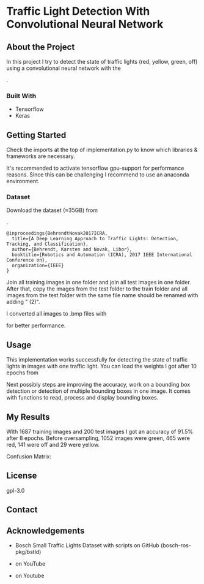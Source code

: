 # Traffic Light Detection With Convolutional Neural Network

## About the Project

In this project I try to detect the state of traffic lights (red, yellow, green, off) using a convolutional neural network with the 

[Bosch Small Traffic Lights Dataset]: https://hci.iwr.uni-heidelberg.de/content/bosch-small-traffic-lights-dataset

.

### Built With

- Tensorflow
- Keras

## Getting Started

Check the imports at the top of implementation.py to know which libraries & frameworks are necessary.

It's recommended to activate tensorflow gpu-support for performance reasons. Since this can be challenging I recommend to use an anaconda environment.

### Dataset

Download the dataset (≈35GB) from 

[here]: https://hci.iwr.uni-heidelberg.de/content/bosch-small-traffic-lights-dataset	"Bosch Small Traffic Lights Dataset"

. 

```
@inproceedings{BehrendtNovak2017ICRA,
  title={A Deep Learning Approach to Traffic Lights: Detection, Tracking, and Classification},
  author={Behrendt, Karsten and Novak, Libor},
  booktitle={Robotics and Automation (ICRA), 2017 IEEE International Conference on},
  organization={IEEE}
}
```

Join all training images in one folder and join all test images in one folder.
After that, copy the images from the test folder to the train folder and all images from the test folder with the same file name should be renamed with adding " (2)".

I converted all images to .bmp files with 

[this]: https://github.com/wangjiosw/ImageFormatConversion	"GitHub"

 for better performance.

## Usage

This implementation works successfully for detecting the state of traffic lights in images with one traffic light.
You can load the weights I got after 10 epochs from 

Next possibly steps are improving the accuracy, work on a bounding box detection or detection of multiple bounding boxes in one image.
It comes with functions to read, process and display bounding boxes.



## My Results

With 1687 training images and 200 test images I got an accuracy of 91.5% after 8 epochs.
Before oversampling, 1052 images were green, 465 were red, 141 were off and 29 were yellow.

<!--1061/1061 [==============================] - 321s 295ms/step - loss: 0.9075 - accuracy: 0.6287 - val_loss: 0.7674 - val_accuracy: 0.7400-->

<!--Epoch 00001: saving model to training_1\cp.ckpt-->
<!--Epoch 2/10-->
<!--1061/1061 [==============================] - 316s 298ms/step - loss: 0.3573 - accuracy: 0.8709 - val_loss: 0.3528 - val_accuracy: 0.8850-->

<!--Epoch 00002: saving model to training_1\cp.ckpt-->
<!--Epoch 3/10-->
<!--1061/1061 [==============================] - 311s 293ms/step - loss: 0.2021 - accuracy: 0.9288 - val_loss: 0.2950 - val_accuracy: 0.9000-->

<!--Epoch 00003: saving model to training_1\cp.ckpt-->
<!--Epoch 4/10-->
<!--1061/1061 [==============================] - 312s 294ms/step - loss: 0.1436 - accuracy: 0.9451 - val_loss: 0.2933 - val_accuracy: 0.8900-->

<!--Epoch 00004: saving model to training_1\cp.ckpt-->
<!--Epoch 5/10-->
<!--1061/1061 [==============================] - 311s 293ms/step - loss: 0.1114 - accuracy: 0.9564 - val_loss: 0.4550 - val_accuracy: 0.8950-->

<!--Epoch 00005: saving model to training_1\cp.ckpt-->
<!--Epoch 6/10-->
<!--1061/1061 [==============================] - 314s 296ms/step - loss: 0.0979 - accuracy: 0.9616 - val_loss: 0.3419 - val_accuracy: 0.9000-->

<!--Epoch 00006: saving model to training_1\cp.ckpt-->
<!--Epoch 7/10-->
<!--1061/1061 [==============================] - 313s 295ms/step - loss: 0.0864 - accuracy: 0.9691 - val_loss: 0.3843 - val_accuracy: 0.8950-->

<!--Epoch 00007: saving model to training_1\cp.ckpt-->
<!--Epoch 8/10-->
<!--1061/1061 [==============================] - 316s 298ms/step - loss: 0.0804 - accuracy: 0.9734 - val_loss: 0.3150 - val_accuracy: 0.9150-->

<!--Epoch 00008: saving model to training_1\cp.ckpt-->
<!--Epoch 9/10-->
<!--1061/1061 [==============================] - 320s 301ms/step - loss: 0.0667 - accuracy: 0.9757 - val_loss: 0.3444 - val_accuracy: 0.8850-->

<!--Epoch 00009: saving model to training_1\cp.ckpt-->
<!--Epoch 10/10-->
<!--1061/1061 [==============================] - 311s 293ms/step - loss: 0.0737 - accuracy: 0.9762 - val_loss: 0.3538 - val_accuracy: 0.9050-->

Confusion Matrix:

## License

gpl-3.0

## Contact

## Acknowledgements

- Bosch Small Traffic Lights Dataset with scripts on GitHub (bosch-ros-pkg/bstld)

- [3Blue1Brown]: https://www.youtube.com/c/3blue1brown	"YouTube"

   on YouTube

- [codebasics]: https://www.youtube.com/channel/UCh9nVJoWXmFb7sLApWGcLPQ	"YouTube"

   on Youtube